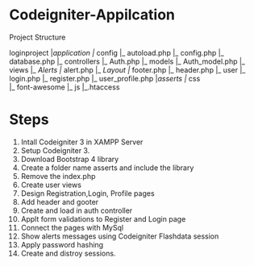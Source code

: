 # Codeigniter-Appilcation

Project Structure

loginproject
   |_application
      |_ config
         |_ autoload.php
         |_ config.php
         |_ database.php
      |_ controllers
         |_ Auth.php
      |_ models
         |_ Auth_model.php
      |_ views
         |_ _Alerts
      	    |_ alert.php
         |_ _Layout
      	    |_ footer.php
      	    |_ header.php
         |_ user
      	    |_ login.php
      	    |_ register.php
      	    |_ user_profile.php
   |_asserts
      |_ css  
      |_ font-awesome
      |_ js
   |_.htaccess
   
# Steps
1. Intall Codeigniter 3 in XAMPP Server
2. Setup Codeigniter 3.
3. Download Bootstrap 4 library
4. Create a folder name asserts and include the library
5. Remove the index.php 
6. Create user views
7. Design Registration,Login, Profile pages
8. Add header and gooter
9. Create and load in auth controller
10. Applt form validations to Register and Login page
11. Connect the pages with MySql
12. Show alerts messages using Codeigniter Flashdata session
13. Apply password hashing
14. Create and distroy sessions.
   
